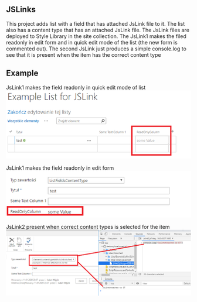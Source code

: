 ## JSLinks

This project adds list with a field that has attached JsLink file to it. The list also has a content type that has an attached JsLink file. The JsLink files are deployed to Style Library in the site collection. The JsLink1 makes the filed readonly in edit form and in quick edit mode of the list (the new form is commented out). The second JsLink just produces a simple console.log to see that it is present when the item has the correct content type

## Example

JsLink1 makes the field readonly in quick edit mode of list
![](../../../Images/JsLinkScreen1.png	)

JsLink1 makes the field readonly in edit form
![](../../../Images/JsLinkScreen2.png	)

JsLink2 present when correct content types is selected for the item
![](../../../Images/JsLinkScreen3.png	)

